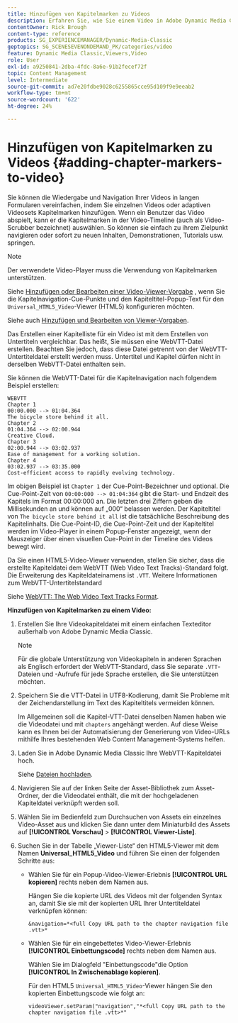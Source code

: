```yaml
---
title: Hinzufügen von Kapitelmarken zu Videos
description: Erfahren Sie, wie Sie einem Video in Adobe Dynamic Media Classic Kapitelmarken hinzufügen.
contentOwner: Rick Brough
content-type: reference
products: SG_EXPERIENCEMANAGER/Dynamic-Media-Classic
geptopics: SG_SCENESEVENONDEMAND_PK/categories/video
feature: Dynamic Media Classic,Viewers,Video
role: User
exl-id: a9250841-2dba-4fdc-8a6e-91b2fecef72f
topic: Content Management
level: Intermediate
source-git-commit: ad7e20fdbe9028c6255865cce95d109f9e9eeab2
workflow-type: tm+mt
source-wordcount: '622'
ht-degree: 24%

---
```


# Hinzufügen von Kapitelmarken zu Videos {#adding-chapter-markers-to-video}

Sie können die Wiedergabe und Navigation Ihrer Videos in langen Formularen vereinfachen, indem Sie einzelnen Videos oder adaptiven Videosets Kapitelmarken hinzufügen. Wenn ein Benutzer das Video abspielt, kann er die Kapitelmarken in der Video-Timeline (auch als Video-Scrubber bezeichnet) auswählen. So können sie einfach zu ihrem Zielpunkt navigieren oder sofort zu neuen Inhalten, Demonstrationen, Tutorials usw. springen.

>[!NOTE]
>
>Der verwendete Video-Player muss die Verwendung von Kapitelmarken unterstützen. 

Siehe [Hinzufügen oder Bearbeiten einer Video-Viewer-Vorgabe](previewing-videos-video-viewer.md#adding_or_editing_a_video_viewer_preset) , wenn Sie die Kapitelnavigation-Cue-Punkte und den Kapiteltitel-Popup-Text für den `Universal_HTML5_Video`-Viewer (HTML5) konfigurieren möchten.

Siehe auch [Hinzufügen und Bearbeiten von Viewer-Vorgaben](application-setup.md#adding_and_editing_viewer_presets).

Das Erstellen einer Kapitelliste für ein Video ist mit dem Erstellen von Untertiteln vergleichbar. Das heißt, Sie müssen eine WebVTT-Datei erstellen. Beachten Sie jedoch, dass diese Datei getrennt von der WebVTT-Untertiteldatei erstellt werden muss. Untertitel und Kapitel dürfen nicht in derselben WebVTT-Datei enthalten sein.

Sie können die WebVTT-Datei für die Kapitelnavigation nach folgendem Beispiel erstellen:

```as3
WEBVTT 
Chapter 1 
00:00.000 --> 01:04.364 
The bicycle store behind it all. 
Chapter 2 
01:04.364 --> 02:00.944 
Creative Cloud. 
Chapter 3 
02:00.944 --> 03:02.937 
Ease of management for a working solution. 
Chapter 4 
03:02.937 --> 03:35.000 
Cost-efficient access to rapidly evolving technology.
```

Im obigen Beispiel ist `Chapter 1` der Cue-Point-Bezeichner und optional. Die Cue-Point-Zeit von `00:00:000 --> 01:04:364` gibt die Start- und Endzeit des Kapitels im Format 00:00:000 an. Die letzten drei Ziffern geben die Millisekunden an und können auf „000“ belassen werden. Der Kapiteltitel von `The bicycle store behind it all` ist die tatsächliche Beschreibung des Kapitelinhalts. Die Cue-Point-ID, die Cue-Point-Zeit und der Kapiteltitel werden im Video-Player in einem Popup-Fenster angezeigt, wenn der Mauszeiger über einen visuellen Cue-Point in der Timeline des Videos bewegt wird.

Da Sie einen HTML5-Video-Viewer verwenden, stellen Sie sicher, dass die erstellte Kapiteldatei dem WebVTT (Web Video Text Tracks)-Standard folgt. Die Erweiterung des Kapiteldateinamens ist `.VTT`. Weitere Informationen zum WebVTT-Untertitelstandard

Siehe [WebVTT: The Web Video Text Tracks Format](https://w3c.github.io/webvtt/).

**Hinzufügen von Kapitelmarken zu einem Video:**

1. Erstellen Sie Ihre Videokapiteldatei mit einem einfachen Texteditor außerhalb von Adobe Dynamic Media Classic.

   >[!NOTE]
   >
   >Für die globale Unterstützung von Videokapiteln in anderen Sprachen als Englisch erfordert der WebVTT-Standard, dass Sie separate `.VTT`-Dateien und -Aufrufe für jede Sprache erstellen, die Sie unterstützen möchten.

1. Speichern Sie die VTT-Datei in UTF8-Kodierung, damit Sie Probleme mit der Zeichendarstellung im Text des Kapiteltitels vermeiden können.

   Im Allgemeinen soll die Kapitel-VTT-Datei denselben Namen haben wie die Videodatei und mit `chapters` angehängt werden. Auf diese Weise kann es Ihnen bei der Automatisierung der Generierung von Video-URLs mithilfe Ihres bestehenden Web Content Management-Systems helfen.

1. Laden Sie in Adobe Dynamic Media Classic Ihre WebVTT-Kapiteldatei hoch.

   Siehe [Dateien hochladen](uploading-files.md#uploading_files).

1. Navigieren Sie auf der linken Seite der Asset-Bibliothek zum Asset-Ordner, der die Videodatei enthält, die mit der hochgeladenen Kapiteldatei verknüpft werden soll.
1. Wählen Sie im Bedienfeld zum Durchsuchen von Assets ein einzelnes Video-Asset aus und klicken Sie dann unter dem Miniaturbild des Assets auf **[!UICONTROL Vorschau]** > **[!UICONTROL Viewer-Liste]**.
1. Suchen Sie in der Tabelle „Viewer-Liste“ den HTML5-Viewer mit dem Namen **Universal_HTML5_Video** und führen Sie einen der folgenden Schritte aus:

   * Wählen Sie für ein Popup-Video-Viewer-Erlebnis **[!UICONTROL URL kopieren]** rechts neben dem Namen aus.

     Hängen Sie die kopierte URL des Videos mit der folgenden Syntax an, damit Sie sie mit der kopierten URL Ihrer Untertiteldatei verknüpfen können:

     `&navigation=*<full Copy URL path to the chapter navigation file .vtt>*`

   * Wählen Sie für ein eingebettetes Video-Viewer-Erlebnis **[!UICONTROL Einbettungscode]** rechts neben dem Namen aus.

     Wählen Sie im Dialogfeld &quot;Einbettungscode&quot;die Option **[!UICONTROL In Zwischenablage kopieren]**.

     Für den HTML5 `Universal_HTML5_Video`-Viewer hängen Sie den kopierten Einbettungscode wie folgt an:

     `videoViewer.setParam("navigation","*<full Copy URL path to the chapter navigation file .vtt>*"`

